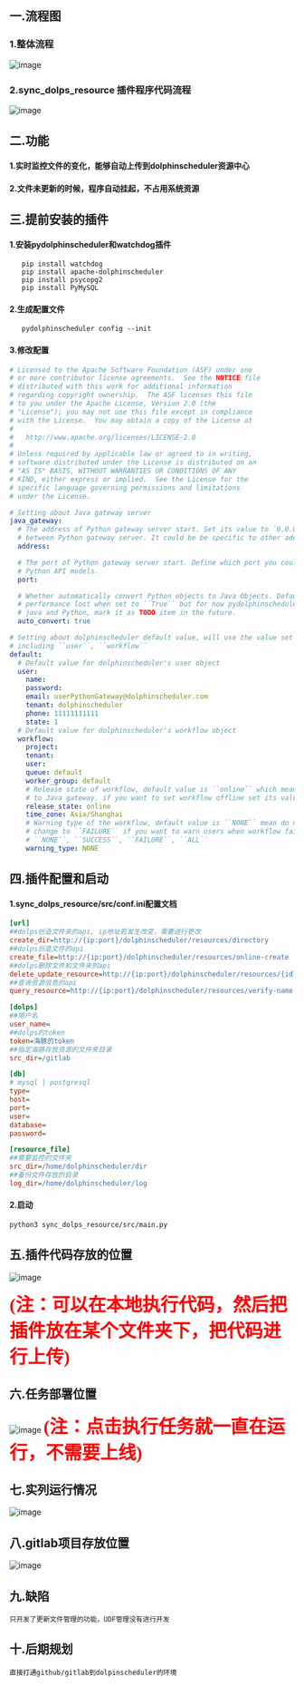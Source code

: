 ## 一.流程图
### 1.整体流程
 ![image](image/流程图2.png)
### 2.sync_dolps_resource 插件程序代码流程
 ![image](image/流程图.png)
## 二.功能
#### 1.实时监控文件的变化，能够自动上传到dolphinscheduler资源中心
#### 2.文件未更新的时候，程序自动挂起，不占用系统资源
## 三.提前安装的插件
#### 1.安装pydolphinscheduler和watchdog插件
       pip install watchdog
       pip install apache-dolphinscheduler
       pip install psycopg2
       pip install PyMySQL
#### 2.生成配置文件
       pydolphinscheduler config --init
#### 3.修改配置
```yaml
# Licensed to the Apache Software Foundation (ASF) under one
# or more contributor license agreements.  See the NOTICE file
# distributed with this work for additional information
# regarding copyright ownership.  The ASF licenses this file
# to you under the Apache License, Version 2.0 (the
# "License"); you may not use this file except in compliance
# with the License.  You may obtain a copy of the License at
#
#   http://www.apache.org/licenses/LICENSE-2.0
#
# Unless required by applicable law or agreed to in writing,
# software distributed under the License is distributed on an
# "AS IS" BASIS, WITHOUT WARRANTIES OR CONDITIONS OF ANY
# KIND, either express or implied.  See the License for the
# specific language governing permissions and limitations
# under the License.

# Setting about Java gateway server
java_gateway:
  # The address of Python gateway server start. Set its value to `0.0.0.0` if your Python API run in different
  # between Python gateway server. It could be be specific to other address like `127.0.0.1` or `localhost`
  address: 

  # The port of Python gateway server start. Define which port you could connect to Python gateway server from
  # Python API models.
  port: 

  # Whether automatically convert Python objects to Java Objects. Default value is ``True``. There is some
  # performance lost when set to ``True`` but for now pydolphinscheduler do not handle the convert issue between
  # java and Python, mark it as TODO item in the future.
  auto_convert: true

# Setting about dolphinscheduler default value, will use the value set below if property do not set, which
# including ``user``, ``workflow`` 
default:
  # Default value for dolphinscheduler's user object
  user:
    name: 
    password: 
    email: userPythonGateway@dolphinscheduler.com
    tenant: dolphinscheduler
    phone: 11111111111
    state: 1
  # Default value for dolphinscheduler's workflow object
  workflow:
    project: 
    tenant: 
    user: 
    queue: default
    worker_group: default
    # Release state of workflow, default value is ``online`` which mean setting workflow online when it submits
    # to Java gateway, if you want to set workflow offline set its value to ``offline``
    release_state: online
    time_zone: Asia/Shanghai
    # Warning type of the workflow, default value is ``NONE`` mean do not warn user in any cases of workflow state,
    # change to ``FAILURE`` if you want to warn users when workflow failed. All available enum value are
    # ``NONE``, ``SUCCESS``, ``FAILURE``, ``ALL`` 
    warning_type: NONE
```

## 四.插件配置和启动
#### 1.sync_dolps_resource/src/conf.ini配置文档
```ini
[url]
##dolps创造文件夹的api, ip地址若发生改变，需要进行更改
create_dir=http://{ip:port}/dolphinscheduler/resources/directory
##dolps创造文件的api
create_file=http://{ip:port}/dolphinscheduler/resources/online-create
##dolps删除文件和文件夹的api
delete_update_resource=http://{ip:port}/dolphinscheduler/resources/{id}
##查询资源信息的api
query_resource=http://{ip:port}/dolphinscheduler/resources/verify-name

[dolps]
##用户名
user_name=
##dolps的token
token=海豚的token
##指定海豚存放资源的文件夹目录
src_dir=/gitlab

[db]
# mysql | postgresql 
type=
host=
port=
user=
database=
password=

[resource_file]
##需要监控的文件夹
src_dir=/home/dolphinscheduler/dir
##备份文件存放的目录
log_dir=/home/dolphinscheduler/log
```
#### 2.启动
    python3 sync_dolps_resource/src/main.py
## 五.插件代码存放的位置
 ![image](image/sync_program_dolps.png)
 
<font face='仿宋' color=red size=6><b>(注：可以在本地执行代码，然后把插件放在某个文件夹下，把代码进行上传)</b></font>
## 六.任务部署位置
 ![image](image/workflow.png)
 <font face='仿宋' color=red size=6><b>(注：点击执行任务就一直在运行，不需要上线)</b></font>
## 七.实列运行情况
 ![image](image/example.png)
## 八.gitlab项目存放位置
 ![image](image/项目资源中心.png)
## 九.缺陷
    只开发了更新文件管理的功能，UDF管理没有进行开发
## 十.后期规划
    直接打通github/gitlab到dolpinscheduler的环境

